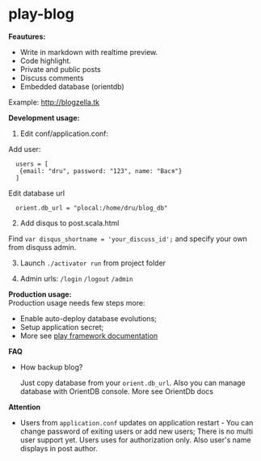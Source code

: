 # play-blog  



**Feautures:**
* Write in markdown with realtime preview.
* Code highlight.
* Private and public posts
* Discuss comments 
* Embedded database (orientdb)

Example: http://blogzella.tk

**Development usage:**  
 
 1. Edit conf/application.conf:  
 
 Add user:
 
      users = [
       {email: "dru", password: "123", name: "Вася"}
      ]
 
 Edit database url
 
      orient.db_url = "plocal:/home/dru/blog_db"

 2. Add disqus to post.scala.html
 
 Find `var disqus_shortname = 'your_discuss_id';` and specify your own from disquss admin.

 3. Launch `./activator run` from project folder
 
 4. Admin urls: `/login` `/logout` `/admin`
 
**Production usage:**   
 Production usage needs few steps more:
* Enable auto-deploy database evolutions; 
* Setup application secret;
* More see [play framework documentation](https://www.playframework.com/documentation/2.4.x/Home)

**FAQ**  

* How backup blog?

     Just copy database from your `orient.db_url`. Also you can manage database with OrientDB console. More see OrientDb docs

**Attention** 
* Users from `application.conf` updates on application restart - You can change password of exiting users or add new users; There is no multi user support yet. Users uses for authorization only. Also user's name displays in post author.
